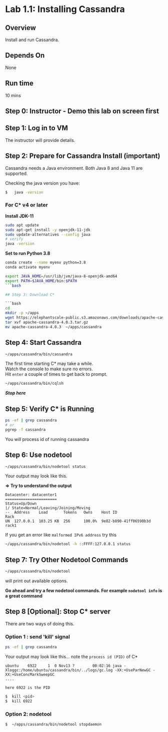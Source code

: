 <link rel='stylesheet' href='../assets/css/main.css'/>

# Lab 1.1: Installing Cassandra

## Overview

Install and run Cassandra.

## Depends On

None

## Run time

10 mins

## Step 0: Instructor - Demo this lab on screen first

## Step 1: Log in to VM

The instructor will provide details.

## Step 2: Prepare for Cassandra Install (important)

Cassandra needs a Java environment.  Both Java 8 and Java 11 are supported.

Checking the java version you have:

```bash
$   java -version
```

### For C* v4 or later

**Install JDK-11**

```bash
sudo apt update
sudo apt-get install -y openjdk-11-jdk
sudo update-alternatives --config java
# verify
java -version
```

**Set to run Python 3.8**
```bash
conda create --name myenv python=3.8  
conda activate myenv  
```
```bash
export JAVA_HOME=/usr/lib/jvm/java-8-openjdk-amd64
export PATH=$JAVA_HOME/bin:$PATH
```bash

## Step 3: Download C*

```bash
cd
mkdir -p ~/apps
wget https://elephantscale-public.s3.amazonaws.com/downloads/apache-cassandra-4.0.3.tar.gz
tar xvf apache-cassandra-4.0.3.tar.gz
mv apache-cassandra-4.0.3  ~/apps/cassandra
```

## Step 4:  Start Cassandra

```bash
~/apps/cassandra/bin/cassandra
```

The first time starting C* may take a while.  
Watch the console to make sure no errors.  
Hit `enter` a couple of times to get back to prompt.  

```bash
~/apps/cassandra/bin/cqlsh
```
***Stop here***

## Step 5: Verify C* is Running

```bash
ps -ef | grep cassandra
# or
pgrep -f cassandra
```

You will process id of running cassandra

## Step 6: Use nodetool

```bash
~/apps/cassandra/bin/nodetool status
```

Your output may look like this.  

**=> Try to understand the output**

```text
Datacenter: datacenter1
=======================
Status=Up/Down
|/ State=Normal/Leaving/Joining/Moving
--  Address    Load       Tokens   Owns    Host ID                 Rack
UN  127.0.0.1  103.25 KB  256      100.0%  9e82-b890-41ff06590b3d  rack1
```

If you get an error like `malformed IPv6 address` try this

```bash
~/apps/cassandra/bin/nodetool -h ::FFFF:127.0.0.1 status
```


## Step 7: Try Other Nodetool Commands

```bash
~/apps/cassandra/bin/nodetool
```

will print out available options.

**Go ahead and try a few nodetool commands.  For example `nodetool info` is a great command**

## Step 8 [Optional]: Stop C* server

There are two ways of doing this.

### Option 1 : send 'kill' signal

```bash
ps -ef | grep cassandra
```

Your output may look like this... note the `process id (PID)` of C*

```text
ubuntu    6922     1  0 Nov13 ?        00:02:16 java -Xloggc:/home/ubuntu/cassandra/bin/../logs/gc.log -XX:+UseParNewGC -XX:+UseConcMarkSweepGC
....

here 6922 is the PID

```

```bash
$  kill <pid>
$  kill 6922
```

### Option 2: nodetool

```bash
$  ~/apps/cassandra/bin/nodetool stopdaemon
```
